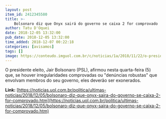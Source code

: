 ```yaml
---
layout: post
item_id: 2412345580
title: >-
    Bolsonaro diz que Onyx sairá do governo se caixa 2 for comprovado
author: Tatu D'Oquei
date: 2018-12-05 13:32:00
pub_date: 2018-12-05 13:32:00
time_added: 2018-12-07 00:22:18
categories: [avisamos]
tags: []
image: https://conteudo.imguol.com.br/c/noticias/1a/2018/11/22/o-presidente-eleito-jair-bolsonaro-psl-disse-que-filho-dificilmente-sera-ministro-e-que-a-tendencia-e-o-assunto-morrer-1542887069062_v2_615x300.jpg
---
```


O presidente eleito, Jair Bolsonaro (PSL), afirmou nesta quarta-feira (5) que, se houver irregularidades comprovadas ou "denúncias robustas" que envolvam membros do seu governo, eles deverão ser exonerados.

**Link:** [https://noticias.uol.com.br/politica/ultimas-noticias/2018/12/05/bolsonaro-diz-que-onyx-saira-do-governo-se-caixa-2-for-comprovado.htm](https://noticias.uol.com.br/politica/ultimas-noticias/2018/12/05/bolsonaro-diz-que-onyx-saira-do-governo-se-caixa-2-for-comprovado.htm)

